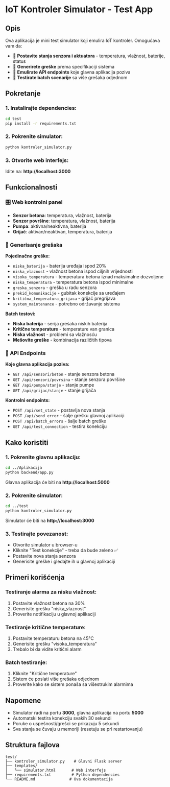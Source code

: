 # IoT Kontroler Simulator - Test App

## Opis
Ova aplikacija je mini test simulator koji emulira IoT kontroler. Omogućava vam da:

- 🔧 **Postavite stanja senzora i aktuatora** - temperatura, vlažnost, baterije, status
- 🚨 **Generirete greške** prema specifikaciji sistema 
- 📡 **Emulirate API endpoints** koje glavna aplikacija poziva
- 🧪 **Testirate batch scenarije** sa više grešaka odjednom

## Pokretanje

### 1. Instalirajte dependencies:
```bash
cd test
pip install -r requirements.txt
```

### 2. Pokrenite simulator:
```bash
python kontroler_simulator.py
```

### 3. Otvorite web interfejs:
Idite na: **http://localhost:3000**

## Funkcionalnosti

### 🎛️ Web kontrolni panel
- **Senzor betona**: temperatura, vlažnost, baterija
- **Senzor površine**: temperatura, vlažnost, baterija  
- **Pumpa**: aktivna/neaktivna, baterija
- **Grijač**: aktivan/neaktivan, temperatura, baterija

### 🚨 Generisanje grešaka
**Pojedinačne greške:**
- `niska_baterija` - baterija uređaja ispod 20%
- `niska_vlaznost` - vlažnost betona ispod ciljnih vrijednosti
- `visoka_temperatura` - temperatura betona iznad maksimalne dozvoljene
- `niska_temperatura` - temperatura betona ispod minimalne
- `greska_senzora` - greška u radu senzora
- `prekid_komunikacije` - gubitak konekcije sa uređajem
- `kritična_temperatura_grijaca` - grijač pregrijava
- `system_maintenance` - potrebno održavanje sistema

**Batch testovi:**
- **Niska baterija** - serija grešaka niskih baterija
- **Kritične temperature** - temperature van granica
- **Niska vlažnost** - problemi sa vlažnosću
- **Mešovite greške** - kombinacija različitih tipova

### 📡 API Endpoints

**Koje glavna aplikacija poziva:**
- `GET /api/senzori/beton` - stanje senzora betona
- `GET /api/senzori/povrsina` - stanje senzora površine  
- `GET /api/pumpa/stanje` - stanje pumpe
- `GET /api/grijac/stanje` - stanje grijača

**Kontrolni endpoints:**
- `POST /api/set_state` - postavlja nova stanja
- `POST /api/send_error` - šalje grešku glavnoj aplikaciji
- `POST /api/batch_errors` - šalje batch greške
- `GET /api/test_connection` - testira konekciju

## Kako koristiti

### 1. Pokrenite glavnu aplikaciju:
```bash
cd ../Aplikacija
python backend/app.py
```
Glavna aplikacija će biti na **http://localhost:5000**

### 2. Pokrenite simulator:
```bash
cd ../test  
python kontroler_simulator.py
```
Simulator će biti na **http://localhost:3000**

### 3. Testirajte povezanost:
- Otvorite simulator u browser-u
- Kliknite "Test konekcije" - treba da bude zeleno ✅
- Postavite nova stanja senzora
- Generisite greške i gledajte ih u glavnoj aplikaciji

## Primeri korišćenja

### Testiranje alarma za nisku vlažnost:
1. Postavite vlažnost betona na 30%
2. Generisite grešku "niska_vlaznost"
3. Proverite notifikaciju u glavnoj aplikaciji

### Testiranje kritične temperature:
1. Postavite temperaturu betona na 45°C
2. Generisite grešku "visoka_temperatura"  
3. Trebalo bi da vidite kritični alarm

### Batch testiranje:
1. Kliknite "Kritične temperature"
2. Sistem će poslati više grešaka odjednom
3. Proverite kako se sistem ponaša sa višestrukim alarmima

## Napomene

- Simulator radi na portu **3000**, glavna aplikacija na portu **5000**
- Automatski testira konekciju svakih 30 sekundi
- Poruke o uspešnosti/grešci se prikazuju 5 sekundi
- Sva stanja se čuvaju u memoriji (resetuju se pri restartovanju)

## Struktura fajlova

```
test/
├── kontroler_simulator.py    # Glavni Flask server
├── templates/
│   └── simulator.html       # Web interfejs
├── requirements.txt         # Python dependencies  
└── README.md               # Ova dokumentacija
```
